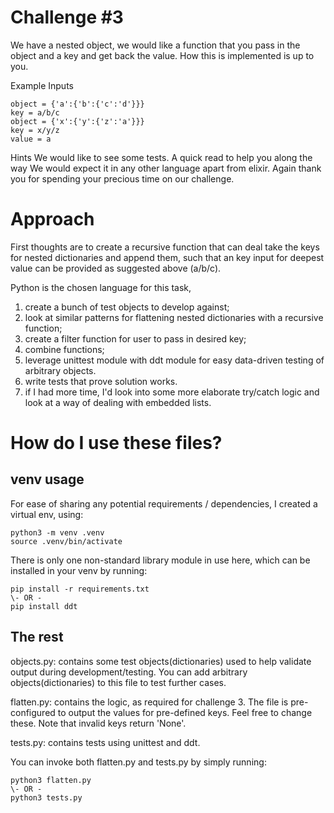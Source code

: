 # Challenge #3
 
We have a nested object, we would like a function that you pass in the object and a key and get back the value. How this is implemented is up to you.
 
Example Inputs
```
object = {'a':{'b':{'c':'d'}}}
key = a/b/c
object = {'x':{'y':{'z':'a'}}}
key = x/y/z
value = a
```
 
Hints
We would like to see some tests. A quick read to help you along the way
We would expect it in any other language apart from elixir.
Again thank you for spending your precious time on our challenge.

# Approach

First thoughts are to create a recursive function that can deal take the keys for nested dictionaries and append them, such that an key input for deepest value can be provided as suggested above (a/b/c).

Python is the chosen language for this task,

1) create a bunch of test objects to develop against;
2) look at similar patterns for flattening nested dictionaries with a recursive function;
3) create a filter function for user to pass in desired key;
4) combine functions;
5) leverage unittest module with ddt module for easy data-driven testing of arbitrary objects.
6) write tests that prove solution works.
7) if I had more time, I'd look into some more elaborate try/catch logic and look at a way of dealing with embedded lists.

# How do I use these files?

## venv usage
For ease of sharing any potential requirements / dependencies, I created a virtual env, using:
```
python3 -m venv .venv
source .venv/bin/activate
```
There is only one non-standard library module in use here, which can be installed in your venv by running:
```
pip install -r requirements.txt
\- OR -
pip install ddt
```

## The rest

objects.py: contains some test objects(dictionaries) used to help validate output during development/testing. You can add arbitrary objects(dictionaries) to this file to test further cases.

flatten.py: contains the logic, as required for challenge 3. The file is pre-configured to output the values for pre-defined keys. Feel free to change these. Note that invalid keys return 'None'.

tests.py: contains tests using unittest and ddt. 

You can invoke both flatten.py and tests.py by simply running:
```
python3 flatten.py
\- OR -
python3 tests.py
```

